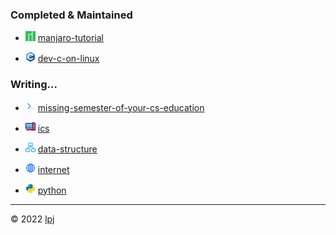### Completed & Maintained

- <img src="https://raw.githubusercontent.com/cs-notes-lpj/.github/main/images/manjaro.png" /> [manjaro-tutorial](https://cs-notes-lpj.github.io/manjaro-tutorial/)

- <img src="https://raw.githubusercontent.com/cs-notes-lpj/.github/main/images/c.png" /> [dev-c-on-linux](https://cs-notes-lpj.github.io/dev-c-on-linux/)

### Writing...

- <img src="https://raw.githubusercontent.com/cs-notes-lpj/.github/main/images/terminal.png" /> [missing-semester-of-your-cs-education](https://cs-notes-lpj.github.io/mit-missing-semester-tools/)

- <img src="https://raw.githubusercontent.com/cs-notes-lpj/.github/main/images/cs.png" /> [ics](https://cs-notes-lpj.github.io/ics/)

- <img src="https://raw.githubusercontent.com/cs-notes-lpj/.github/main/images/ds.png" /> [data-structure](https://cs-notes-lpj.github.io/data-structure/)

- <img src="https://raw.githubusercontent.com/cs-notes-lpj/.github/main/images/net.png" /> [internet](https://cs-notes-lpj.github.io/Internet/)

- <img src="https://raw.githubusercontent.com/cs-notes-lpj/.github/main/images/py.png" /> [python](https://cs-notes-lpj.github.io/Python/)

---

© 2022 [lpj](https://liupj.top/academic)


